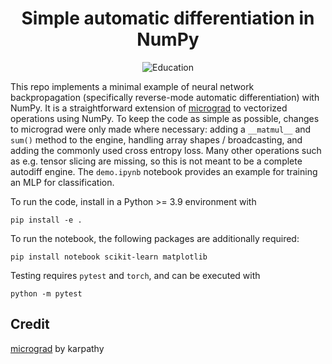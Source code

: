 <div align="center"> 

# Simple automatic differentiation in NumPy

![Education](https://img.shields.io/badge/Education-B9F3Bf.svg)

</div>

This repo implements a minimal example of neural network backpropagation (specifically reverse-mode automatic differentiation) with NumPy. It is a straightforward extension of [micrograd](https://github.com/karpathy/micrograd) to vectorized operations using NumPy. To keep the code as simple as possible, changes to micrograd were only made where necessary: adding a `__matmul__` and `sum()` method to the engine, handling array shapes / broadcasting, and adding the commonly used cross entropy loss. Many other operations such as e.g. tensor slicing are missing, so this is not meant to be a complete autodiff engine. The `demo.ipynb` notebook provides an example for training an MLP for classification.

To run the code, install in a Python >= 3.9 environment with
```
pip install -e .
```

To run the notebook, the following packages are additionally required:
```
pip install notebook scikit-learn matplotlib
```

Testing requires `pytest` and `torch`, and can be executed with
```
python -m pytest
```

## Credit

[micrograd](https://github.com/karpathy/micrograd) by karpathy
